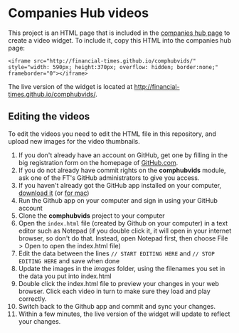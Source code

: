 # Companies Hub videos

This project is an HTML page that is included in the [companies hub page](http://markets.ft.com/research/Markets/Company-Content) to create a video widget.  To include it, copy this HTML into the companies hub page:

    <iframe src="http://financial-times.github.io/comphubvids/" style="width: 590px; height:370px; overflow: hidden; border:none;" frameborder="0"></iframe>

The live version of the widget is located at http://financial-times.github.io/comphubvids/.

## Editing the videos

To edit the videos you need to edit the HTML file in this repository, and upload new images for the video thumbnails.

1. If you don't already have an account on GitHub, get one by filling in the big registration form on the homepage of [GitHub.com](http://github.com).
2. If you do not already have commit rights on the **comphubvids** module, ask one of the FT's GitHub administrators to give you access.
3. If you haven't already got the GitHub app installed on your computer, [download it](http://windows.github.com/) (or [for mac](http://mac.github.com/))
4. Run the Github app on your computer and sign in using your GitHub account
5. Clone the **comphubvids** project to your computer
6. Open the `index.html` file (created by Github on your computer) in a text editor such as Notepad (if you double click it, it will open in your internet browser, so don't do that.  Instead, open Notepad first, then choose File > Open to open the index.html file)
7. Edit the data between the lines `// START EDITING HERE` and `// STOP EDITING HERE` and save when done
8. Update the images in the *images* folder, using the filenames you set in the data you put into index.html
9. Double click the index.html file to preview your changes in your web browser.  Click each video in turn to make sure they load and play correctly.
10. Switch back to the Github app and commit and sync your changes.
11. Within a few minutes, the live version of the widget will update to reflect your changes.
